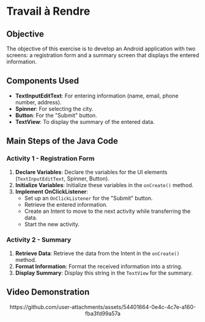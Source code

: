 # Travail à Rendre

## Objective
The objective of this exercise is to develop an Android application with two screens: a registration form and a summary screen that displays the entered information.

## Components Used
- **TextInputEditText**: For entering information (name, email, phone number, address).
- **Spinner**: For selecting the city.
- **Button**: For the "Submit" button.
- **TextView**: To display the summary of the entered data.

## Main Steps of the Java Code

### Activity 1 - Registration Form
1. **Declare Variables**: Declare the variables for the UI elements (`TextInputEditText`, Spinner, Button).
2. **Initialize Variables**: Initialize these variables in the `onCreate()` method.
3. **Implement OnClickListener**: 
   - Set up an `OnClickListener` for the "Submit" button.
   - Retrieve the entered information.
   - Create an Intent to move to the next activity while transferring the data.
   - Start the new activity.

### Activity 2 - Summary
1. **Retrieve Data**: Retrieve the data from the Intent in the `onCreate()` method.
2. **Format Information**: Format the received information into a string.
3. **Display Summary**: Display this string in the `TextView` for the summary.

## Video Demonstration
<div align="center">
  https://github.com/user-attachments/assets/54401664-0e4c-4c7e-a160-fba3fd99a57a
</div>

